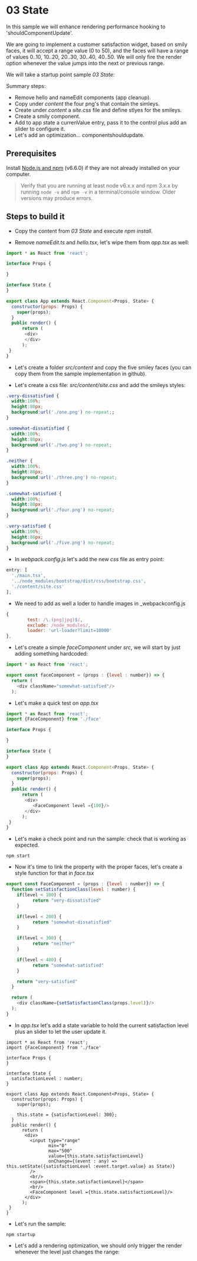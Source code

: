 # 03 State

In this sample we will enhance rendering performance hooking to 'shouldComponentUpdate'.

We are going to implement a customer satisfaction widget, based on smily faces,
it will accept a range value (0 to 50), and the faces will have a range of values
0..10, 10..20, 20..30, 30..40, 40..50. We will only fire the render option whenever
the value jumps into the next or previous range.

We will take a startup point sample _03 State_:

Summary steps:

- Remove hello and nameEdit components (app cleanup).
- Copy under _content_ the four png's that contain the simleys.
- Create under _content_ a _site.css_ file and define stlyes for the smileys.
- Create a smily component.
- Add to app state a currenValue entry, pass it to the control plus add an slider
to configure it.
- Let's add an optimization... componentshouldupdate.

## Prerequisites

Install [Node.js and npm](https://nodejs.org/en/) (v6.6.0) if they are not already installed on your computer.

> Verify that you are running at least node v6.x.x and npm 3.x.x by running `node -v` and `npm -v` in a terminal/console window. Older versions may produce errors.

## Steps to build it

- Copy the content from _03 State_ and execute _npm install_.

- Remove _nameEdit.ts_ and _hello.tsx_, let's wipe them from _app.tsx_ as well:

```javascript
import * as React from 'react';

interface Props {

}

interface State {
}

export class App extends React.Component<Props, State> {
  constructor(props: Props) {
    super(props);
  }
  public render() {
      return (
       <div>
       </div>
      );
 }
}
```

- Let's create a folder _src/content_ and copy the five smiley faces (you can
  copy them from the sample implementation in github).

- Let's create a css file: _src/content/site.css_ and add the smileys styles:

```css
.very-dissatisfied {
  width:100%;
  height:80px;
  background:url('./one.png') no-repeat;;
}

.somewhat-dissatisfied {
  width:100%;
  height:80px;
  background:url('./two.png') no-repeat;
}

.neither {
  width:100%;
  height:80px;
  background:url('./three.png') no-repeat;
}

.somewhat-satisfied {
  width:100%;
  height:80px;
  background:url('./four.png') no-repeat;
}

.very-satisfied {
  width:100%;
  height:80px;
  background:url('./five.png') no-repeat;
}
```

- In _webpack.config.js_ let's add the new _css_ file as entry point:

```javascript
entry: [
  './main.tsx',
  '../node_modules/bootstrap/dist/css/bootstrap.css',
  './content/site.css'
],
```

- We need to add as well a loder to handle images in _webpackconfig.js

```javascript
{
        test: /\.(png|jpg)$/,
        exclude: /node_modules/,
        loader: 'url-loader?limit=10000'
},      
```

- Let's create a simple _faceComponent_ under _src_, we will start by just adding
something hardcoded:

```javascript
import * as React from 'react';

export const faceComponent = (props : {level : number}) => {
  return (
    <div className="somewhat-satisfied"/>
  );

```

- Let's make a quick test on _app.tsx_

```javascript
import * as React from 'react';
import {FaceComponent} from './face'

interface Props {

}

interface State {
}

export class App extends React.Component<Props, State> {
  constructor(props: Props) {
    super(props);
  }
  public render() {
      return (
       <div>
          <FaceComponent level ={100}/>
       </div>
      );
 }
}
```

- Let's make a check point and run the sample: check that is working as expected.

```
npm start
```

- Now it's time to link the property with the proper faces, let's create a style function
for that in _face.tsx_

```javascript
export const FaceComponent = (props : {level : number}) => {
  function setSatisfactionClass(level : number) {
    if(level < 100) {
          return "very-dissatisfied"
    }

    if(level < 200) {
          return "somewhat-dissatisfied"
    }

    if(level < 300) {
          return "neither"
    }

    if(level < 400) {
          return "somewhat-satisfied"
    }

    return "very-satisfied"
  }

  return (
    <div className={setSatisfactionClass(props.level)}/>
  );
}
```

- In _app.tsx_ let's add a state variable to hold the current satisfaction level plus
an slider to let the user update it.

```
import * as React from 'react';
import {FaceComponent} from './face'

interface Props {
}

interface State {
  satisfactionLevel : number;
}

export class App extends React.Component<Props, State> {
  constructor(props: Props) {
    super(props);

    this.state = {satisfactionLevel: 300};
  }
  public render() {
      return (
       <div>
         <input type="range"
                min="0"
                max="500"
                value={this.state.satisfactionLevel}
                onChange={(event : any) => this.setState({satisfactionLevel :event.target.value} as State)}
         />
         <br/>
         <span>{this.state.satisfactionLevel}</span>
         <br/>
         <FaceComponent level ={this.state.satisfactionLevel}/>
       </div>
      );
 }
}
```

- Let's run the sample:

```
npm startup
```

- Let's add a rendering optimization, we should only trigger the render whenever
the level just changes the range:
